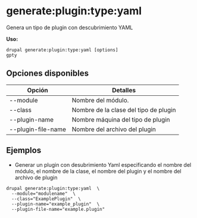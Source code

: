 # generate:plugin:type:yaml
Genera un tipo de plugin con descubrimiento YAML

**Uso:**
```
drupal generate:plugin:type:yaml [options]
gpty
```

## Opciones disponibles
Opción | Detalles
-------|-------------
--module | Nombre del módulo.
--class | Nombre de la clase del tipo de plugin
--plugin-name | Nombre máquina del tipo de plugin
--plugin-file-name | Nombre del archivo del plugin

## Ejemplos
* Generar un plugin con desubrimiento Yaml especificando el nombre del módulo, el nombre de la clase, el nombre del plugin y el nombre del archivo de plugin
```
drupal generate:plugin:type:yaml  \
  --module="modulename"  \
  --class="ExamplePlugin"  \
  --plugin-name="example_plugin"  \
  --plugin-file-name="example.plugin"
```
